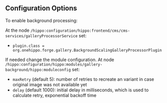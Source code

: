 <!--
  Copyright 2017 Hippo B.V. (http://www.onehippo.com)

  Licensed under the Apache License, Version 2.0 (the "License");
  you may not use this file except in compliance with the License.
  You may obtain a copy of the License at

   http://www.apache.org/licenses/LICENSE-2.0

  Unless required by applicable law or agreed to in writing, software
  distributed under the License is distributed on an "AS IS" BASIS,
  WITHOUT WARRANTIES OR CONDITIONS OF ANY KIND, either express or implied.
  See the License for the specific language governing permissions and
  limitations under the License.
  -->
## Configuration Options
To enable background processing:

At the node ``/hippo:configuration/hippo:frontend/cms/cms-services/galleryProcessorService`` set:

+ ``plugin.class = org.onehippo.forge.gallery.BackgroundScalingGalleryProcessorPlugin``


If needed change the module configuration. At node ``/hippo:configuration/hippo:modules/gallery-background/hippo:moduleconfig`` set:

+ ``maxRetry`` (default 5): number of retries to recreate an variant in case original image was not available yet
+ ``delay`` (default 1000): initial delay in milliseconds, which is used to calculate retry, exponential backoff time
